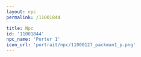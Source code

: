 ```yaml
---
layout: npc
permalink: /11001844

title: Npc
id: '11001844'
npc_name: 'Porter 1'
icon_url: 'portrait/npc/11000127_packman1_p.png'
---
```

